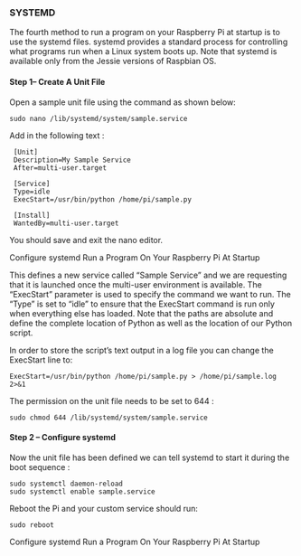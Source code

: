 ### SYSTEMD

The fourth method to run a program on your Raspberry Pi at startup is to use the systemd files. systemd provides a standard process for controlling what programs run when a Linux system boots up. Note that systemd is available only from the Jessie versions of Raspbian OS.

#### Step 1– Create A Unit File

Open a sample unit file using the command as shown below:

`sudo nano /lib/systemd/system/sample.service`

Add in the following text :
```
 [Unit]
 Description=My Sample Service
 After=multi-user.target

 [Service]
 Type=idle
 ExecStart=/usr/bin/python /home/pi/sample.py

 [Install]
 WantedBy=multi-user.target
 ```
You should save and exit the nano editor.

Configure systemd Run a Program On Your Raspberry Pi At Startup

This defines a new service called “Sample Service” and we are requesting that it is launched once the multi-user environment is available. The “ExecStart” parameter is used to specify the command we want to run. The “Type” is set to “idle” to ensure that the ExecStart command is run only when everything else has loaded. Note that the paths are absolute and define the complete location of Python as well as the location of our Python script.

In order to store the script’s text output in a log file you can change the ExecStart line to:

`ExecStart=/usr/bin/python /home/pi/sample.py > /home/pi/sample.log 2>&1`

The permission on the unit file needs to be set to 644 :

`sudo chmod 644 /lib/systemd/system/sample.service`

#### Step 2 – Configure systemd

Now the unit file has been defined we can tell systemd to start it during the boot sequence :

```
sudo systemctl daemon-reload
sudo systemctl enable sample.service
```

Reboot the Pi and your custom service should run:

```
sudo reboot
```

Configure systemd Run a Program On Your Raspberry Pi At Startup